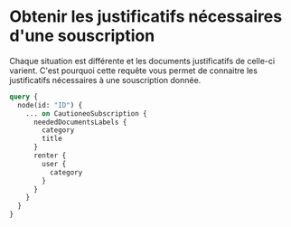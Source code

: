 # Obtenir les justificatifs nécessaires d'une souscription

Chaque situation est différente et les documents justificatifs de celle-ci varient. C'est pourquoi cette requête vous permet de connaitre les justificatifs nécessaires à une souscription donnée.

```graphql
query {
  node(id: "ID") {
    ... on CautioneoSubscription {
      neededDocumentsLabels {
        category
        title
      }
      renter {
        user {
          category
        }
      }
    }
  }
}
```
